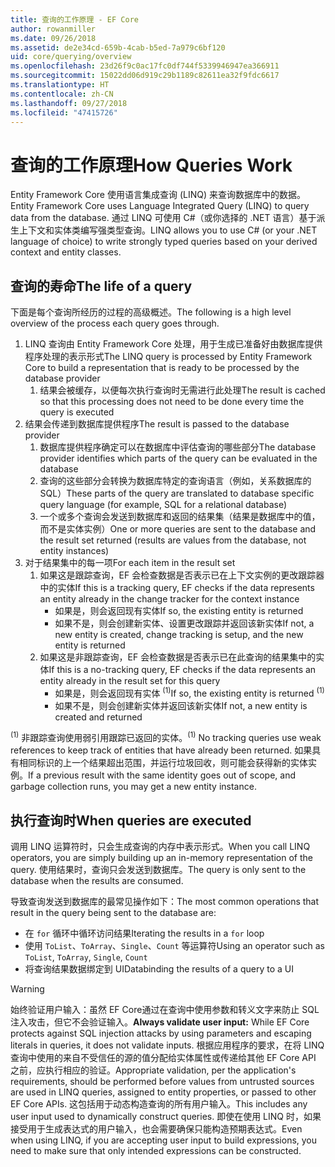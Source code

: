```yaml
---
title: 查询的工作原理 - EF Core
author: rowanmiller
ms.date: 09/26/2018
ms.assetid: de2e34cd-659b-4cab-b5ed-7a979c6bf120
uid: core/querying/overview
ms.openlocfilehash: 23d26f9c0ac17fc0df744f5339946947ea366911
ms.sourcegitcommit: 15022dd06d919c29b1189c82611ea32f9fdc6617
ms.translationtype: HT
ms.contentlocale: zh-CN
ms.lasthandoff: 09/27/2018
ms.locfileid: "47415726"
---
```

# <a name="how-queries-work"></a><span data-ttu-id="1c99d-102">查询的工作原理</span><span class="sxs-lookup"><span data-stu-id="1c99d-102">How Queries Work</span></span>

<span data-ttu-id="1c99d-103">Entity Framework Core 使用语言集成查询 (LINQ) 来查询数据库中的数据。</span><span class="sxs-lookup"><span data-stu-id="1c99d-103">Entity Framework Core uses Language Integrated Query (LINQ) to query data from the database.</span></span> <span data-ttu-id="1c99d-104">通过 LINQ 可使用 C#（或你选择的 .NET 语言）基于派生上下文和实体类编写强类型查询。</span><span class="sxs-lookup"><span data-stu-id="1c99d-104">LINQ allows you to use C# (or your .NET language of choice) to write strongly typed queries based on your derived context and entity classes.</span></span>

## <a name="the-life-of-a-query"></a><span data-ttu-id="1c99d-105">查询的寿命</span><span class="sxs-lookup"><span data-stu-id="1c99d-105">The life of a query</span></span>

<span data-ttu-id="1c99d-106">下面是每个查询所经历的过程的高级概述。</span><span class="sxs-lookup"><span data-stu-id="1c99d-106">The following is a high level overview of the process each query goes through.</span></span>

1. <span data-ttu-id="1c99d-107">LINQ 查询由 Entity Framework Core 处理，用于生成已准备好由数据库提供程序处理的表示形式</span><span class="sxs-lookup"><span data-stu-id="1c99d-107">The LINQ query is processed by Entity Framework Core to build a representation that is ready to be processed by the database provider</span></span>
   1. <span data-ttu-id="1c99d-108">结果会被缓存，以便每次执行查询时无需进行此处理</span><span class="sxs-lookup"><span data-stu-id="1c99d-108">The result is cached so that this processing does not need to be done every time the query is executed</span></span>
2. <span data-ttu-id="1c99d-109">结果会传递到数据库提供程序</span><span class="sxs-lookup"><span data-stu-id="1c99d-109">The result is passed to the database provider</span></span>
   1. <span data-ttu-id="1c99d-110">数据库提供程序确定可以在数据库中评估查询的哪些部分</span><span class="sxs-lookup"><span data-stu-id="1c99d-110">The database provider identifies which parts of the query can be evaluated in the database</span></span>
   2. <span data-ttu-id="1c99d-111">查询的这些部分会转换为数据库特定的查询语言（例如，关系数据库的 SQL）</span><span class="sxs-lookup"><span data-stu-id="1c99d-111">These parts of the query are translated to database specific query language (for example, SQL for a relational database)</span></span>
   3. <span data-ttu-id="1c99d-112">一个或多个查询会发送到数据库和返回的结果集（结果是数据库中的值，而不是实体实例）</span><span class="sxs-lookup"><span data-stu-id="1c99d-112">One or more queries are sent to the database and the result set returned (results are values from the database, not entity instances)</span></span>
3. <span data-ttu-id="1c99d-113">对于结果集中的每一项</span><span class="sxs-lookup"><span data-stu-id="1c99d-113">For each item in the result set</span></span>
   1. <span data-ttu-id="1c99d-114">如果这是跟踪查询，EF 会检查数据是否表示已在上下文实例的更改跟踪器中的实体</span><span class="sxs-lookup"><span data-stu-id="1c99d-114">If this is a tracking query, EF checks if the data represents an entity already in the change tracker for the context instance</span></span>
      * <span data-ttu-id="1c99d-115">如果是，则会返回现有实体</span><span class="sxs-lookup"><span data-stu-id="1c99d-115">If so, the existing entity is returned</span></span>
      * <span data-ttu-id="1c99d-116">如果不是，则会创建新实体、设置更改跟踪并返回该新实体</span><span class="sxs-lookup"><span data-stu-id="1c99d-116">If not, a new entity is created, change tracking is setup, and the new entity is returned</span></span>
   2. <span data-ttu-id="1c99d-117">如果这是非跟踪查询，EF 会检查数据是否表示已在此查询的结果集中的实体</span><span class="sxs-lookup"><span data-stu-id="1c99d-117">If this is a no-tracking query, EF checks if the data represents an entity already in the result set for this query</span></span>
      * <span data-ttu-id="1c99d-118">如果是，则会返回现有实体 <sup>(1)</sup></span><span class="sxs-lookup"><span data-stu-id="1c99d-118">If so, the existing entity is returned <sup>(1)</sup></span></span>
      * <span data-ttu-id="1c99d-119">如果不是，则会创建新实体并返回该新实体</span><span class="sxs-lookup"><span data-stu-id="1c99d-119">If not, a new entity is created and returned</span></span>

<span data-ttu-id="1c99d-120"><sup>(1)</sup> 非跟踪查询使用弱引用跟踪已返回的实体。</span><span class="sxs-lookup"><span data-stu-id="1c99d-120"><sup>(1)</sup> No tracking queries use weak references to keep track of entities that have already been returned.</span></span> <span data-ttu-id="1c99d-121">如果具有相同标识的上一个结果超出范围，并运行垃圾回收，则可能会获得新的实体实例。</span><span class="sxs-lookup"><span data-stu-id="1c99d-121">If a previous result with the same identity goes out of scope, and garbage collection runs, you may get a new entity instance.</span></span>

## <a name="when-queries-are-executed"></a><span data-ttu-id="1c99d-122">执行查询时</span><span class="sxs-lookup"><span data-stu-id="1c99d-122">When queries are executed</span></span>

<span data-ttu-id="1c99d-123">调用 LINQ 运算符时，只会生成查询的内存中表示形式。</span><span class="sxs-lookup"><span data-stu-id="1c99d-123">When you call LINQ operators, you are simply building up an in-memory representation of the query.</span></span> <span data-ttu-id="1c99d-124">使用结果时，查询只会发送到数据库。</span><span class="sxs-lookup"><span data-stu-id="1c99d-124">The query is only sent to the database when the results are consumed.</span></span>

<span data-ttu-id="1c99d-125">导致查询发送到数据库的最常见操作如下：</span><span class="sxs-lookup"><span data-stu-id="1c99d-125">The most common operations that result in the query being sent to the database are:</span></span>
* <span data-ttu-id="1c99d-126">在 `for` 循环中循环访问结果</span><span class="sxs-lookup"><span data-stu-id="1c99d-126">Iterating the results in a `for` loop</span></span>
* <span data-ttu-id="1c99d-127">使用 `ToList`、`ToArray`、`Single`、`Count` 等运算符</span><span class="sxs-lookup"><span data-stu-id="1c99d-127">Using an operator such as `ToList`, `ToArray`, `Single`, `Count`</span></span>
* <span data-ttu-id="1c99d-128">将查询结果数据绑定到 UI</span><span class="sxs-lookup"><span data-stu-id="1c99d-128">Databinding the results of a query to a UI</span></span>

> [!WARNING]  
> <span data-ttu-id="1c99d-129">始终验证用户输入：虽然 EF Core通过在查询中使用参数和转义文字来防止 SQL 注入攻击，但它不会验证输入。</span><span class="sxs-lookup"><span data-stu-id="1c99d-129">**Always validate user input:** While EF Core protects against SQL injection attacks by using parameters and escaping literals in queries, it does not validate inputs.</span></span> <span data-ttu-id="1c99d-130">根据应用程序的要求，在将 LINQ 查询中使用的来自不受信任的源的值分配给实体属性或传递给其他 EF Core API 之前，应执行相应的验证。</span><span class="sxs-lookup"><span data-stu-id="1c99d-130">Appropriate validation, per the application's requirements, should be performed before values from untrusted sources are used in LINQ queries, assigned to entity properties, or passed to other EF Core APIs.</span></span> <span data-ttu-id="1c99d-131">这包括用于动态构造查询的所有用户输入。</span><span class="sxs-lookup"><span data-stu-id="1c99d-131">This includes any user input used to dynamically construct queries.</span></span> <span data-ttu-id="1c99d-132">即使在使用 LINQ 时，如果接受用于生成表达式的用户输入，也会需要确保只能构造预期表达式。</span><span class="sxs-lookup"><span data-stu-id="1c99d-132">Even when using LINQ, if you are accepting user input to build expressions, you need to make sure that only intended expressions can be constructed.</span></span>

